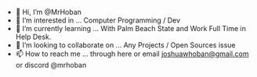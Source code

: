 - 👋 Hi, I’m @MrHoban
- 👀 I’m interested in ... Computer Programming / Dev
- 🌱 I’m currently learning ... With Palm Beach State and Work Full Time in Help Desk.  
- 💞️ I’m looking to collaborate on ... Any Projects / Open Sources issue
- 📫 How to reach me ... through here or email joshuawhoban@gmail.com or discord @mrhoban

<!---
MrHoban/MrHoban is a ✨ special ✨ repository because its `README.md` (this file) appears on your GitHub profile.
You can click the Preview link to take a look at your changes.
--->
